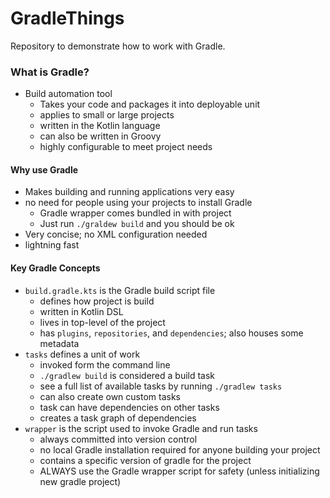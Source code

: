 # GradleThings
Repository to demonstrate how to work with Gradle.

### What is Gradle?
- Build automation tool
  - Takes your code and packages it into deployable unit
  - applies to small or large projects
  - written in the Kotlin language
  - can also be written in Groovy
  - highly configurable to meet project needs

#### Why use Gradle
- Makes building and running applications very easy
- no need for people using your projects to install Gradle
  - Gradle wrapper comes bundled in with project
  - Just run `./graldew build` and you should be ok
- Very concise; no XML configuration needed
- lightning fast

#### Key Gradle Concepts
- `build.gradle.kts` is the Gradle build script file 
  - defines how project is build
  - written in Kotlin DSL
  - lives in top-level of the project
  - has `plugins`, `repositories`, and `dependencies`; also houses some metadata
- `tasks` defines a unit of work
  - invoked form the command line
  - `./gradlew build` is considered a build task
  - see a full list of available tasks by running `./gradlew tasks`
  - can also create own custom tasks
  - task can have dependencies on other tasks
  - creates a task graph of dependencies
- `wrapper` is the script used to invoke Gradle and run tasks
  - always committed into version control
  - no local Gradle installation required for anyone building your project
  - contains a specific version of gradle for the project
  - ALWAYS use the Gradle wrapper script for safety (unless initializing new gradle project)
